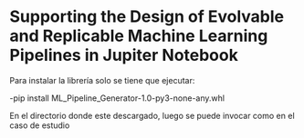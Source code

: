 # Supporting the Design of Evolvable and Replicable Machine Learning Pipelines in Jupiter Notebook

Para instalar la librería solo se tiene que ejecutar:

-pip install  ML_Pipeline_Generator-1.0-py3-none-any.whl 

En el directorio donde este descargado, luego se puede invocar como en el caso de estudio
